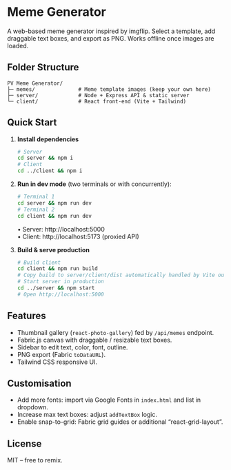 # Meme Generator

A web-based meme generator inspired by imgflip. Select a template, add draggable text boxes, and export as PNG. Works offline once images are loaded.

## Folder Structure
```
PV Meme Generator/
├─ memes/              # Meme template images (keep your own here)
├─ server/             # Node + Express API & static server
└─ client/             # React front-end (Vite + Tailwind)
```

## Quick Start
1. **Install dependencies**
   ```bash
   # Server
   cd server && npm i
   # Client
   cd ../client && npm i
   ```
2. **Run in dev mode** (two terminals or with concurrently):
   ```bash
   # Terminal 1
   cd server && npm run dev
   # Terminal 2
   cd client && npm run dev
   ```
   • Server: http://localhost:5000  
   • Client: http://localhost:5173 (proxied API)

3. **Build & serve production**
   ```bash
   # Build client
   cd client && npm run build
   # Copy build to server/client/dist automatically handled by Vite output path
   # Start server in production
   cd ../server && npm start
   # Open http://localhost:5000
   ```

## Features
- Thumbnail gallery (`react-photo-gallery`) fed by `/api/memes` endpoint.
- Fabric.js canvas with draggable / resizable text boxes.
- Sidebar to edit text, color, font, outline.
- PNG export (Fabric `toDataURL`).
- Tailwind CSS responsive UI.

## Customisation
- Add more fonts: import via Google Fonts in `index.html` and list in dropdown.
- Increase max text boxes: adjust `addTextBox` logic.
- Enable snap-to-grid: Fabric grid guides or additional “react-grid-layout”.

## License
MIT – free to remix.
